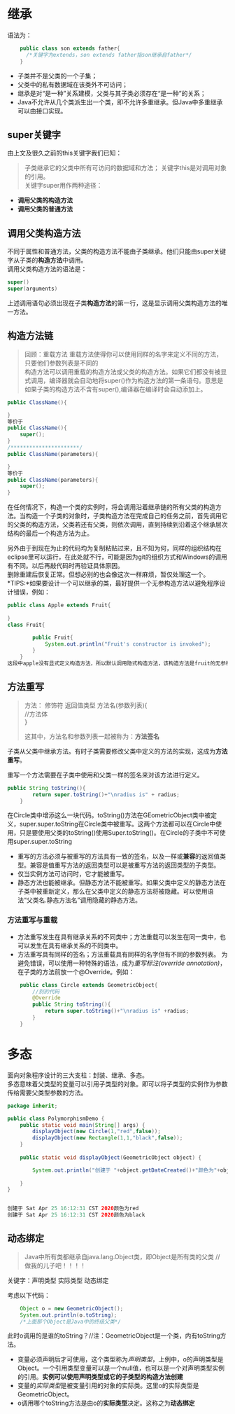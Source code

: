 # 继承
语法为：  
```java
    public class son extends father{
      /*关键字为extends，son extends father指son继承自father*/      
    }
```
* 子类并不是父类的一个子集；
* 父类中的私有数据域在该类外不可访问；
* 继承是对“是一种”关系建模，父类与其子类必须存在“是一种”的关系；
* Java不允许从几个类派生出一个类，即不允许多重继承。但Java中多重继承可以由接口实现。  
## super关键字
由上文及很久之前的this关键字我们已知：
>子类继承它的父类中所有可访问的数据域和方法；
>关键字this是对调用对象的引用。  
关键字super用作两种途径：
* **调用父类的构造方法**  
* **调用父类的普通方法**
## 调用父类构造方法
不同于属性和普通方法，父类的构造方法不能由子类继承。他们只能由super关键字从子类的**构造方法**中调用。  
调用父类构造方法的语法是：
```java
super()  
super(arguments)  
```
上述调用语句必须出现在子类**构造方法**的第一行，这是显示调用父类构造方法的唯一方法。  

## 构造方法链  
>回顾：重载方法
>重载方法使得你可以使用同样的名字来定义不同的方法，只要他们参数列表是不同的  
构造方法可以调用重载的构造方法或父类的构造方法。如果它们都没有被显式调用，编译器就会自动地将super()作为构造方法的第一条语句。意思是如果子类的构造方法不含有super(),编译器在编译时会自动添加上。
```java  
public ClassName(){

}  
等价于  
public ClassName(){
    super();
}
/**********************/
public ClassName(parameters){

}  
等价于  
public ClassName(parameters){
    super();
}

```
在任何情况下，构造一个类的实例时，将会调用沿着继承链的所有父类的构造方法。当构造一个子类的对象时，子类构造方法在完成自己的任务之前，首先调用它的父类的构造方法，父类若还有父类，则依次调用，直到持续到沿着这个继承层次结构的最后一个构造方法为止。  


另外由于到现在为止的代码均为复制粘贴过来，且不知为何，同样的组织结构在eclipse里可以运行，在此处就不行，可能是因为git的组织方式和Windows的调用有不同。以后再敲代码时再验证具体原因。  
删除重建后恢复正常。但想必别的也会像这次一样麻烦，暂仅处理这一个。  
*TIPS:*如果要设计一个可以继承的类，最好提供一个无参构造方法以避免程序设计错误，例如：
```java
public class Apple extends Fruit{
    
}  
class Fruit{

        public Fruit{
            System.out.println("Fruit's constructor is invoked");
        }
    }  
这段中apple没有显式定义构造方法，所以默认调用隐式构造方法，该构造方法是fruit的无参构造方法，但由于fruit仅有显式构造方法，所以本段代码无法编译。
```  

## 方法重写
>方法：
>修饰符  返回值类型  方法名(参数列表){  
>    //方法体  
> }
>
>这其中，方法名和参数列表一起被称为：**方法签名** 
  
子类从父类中继承方法。有时子类需要修改父类中定义的方法的实现，这成为**方法重写**。  

重写一个方法需要在子类中使用和父类一样的签名来对该方法进行定义。    
```java
public String toString(){
        return super.toString()+"\nradius is" + radius;
    }
```
在Circle类中增添这么一块代码。toString()方法在GEometricObject类中被定义，super.super.toString在Circle类中被重写。这两个方法都可以在Circle中使用，只是要使用父类的toString()使用Super.toString()。在Circle的子类中不可使用super.super.toString
* 重写的方法必须与被重写的方法具有一致的签名，以及一样或**兼容**的返回值类型。兼容是值重写方法的返回类型可以是被重写方法的返回类型的子类型。  
* 仅当实例方法可访问时，它才能被重写。
* 静态方法也能被继承。但静态方法不能被重写。如果父类中定义的静态方法在子类中被重新定义，那么在父类中定义的静态方法将被隐藏。可以使用语法“父类名.静态方法名”调用隐藏的静态方法。  
  
### 方法重写与重载
* 方法重写发生在具有继承关系的不同类中；方法重载可以发生在同一类中，也可以发生在具有继承关系的不同类中。
* 方法重写具有同样的签名；方法重载具有同样的名字但有不同的参数列表。
为避免错误，可以使用一种特殊的语法，成为*重写标注(override annotation)*，在子类的方法前放一个@Override。例如：
```java
    public class Circle extends GeometricObject{
        //别的代码
        @Override
        public String toString(){
            return super.toString()+"\nradius is" +radius;
        }
    }
```
# 多态
  
面向对象程序设计的三大支柱：封装、继承、多态。  
多态意味着父类型的变量可以引用子类型的对象。即可以将子类型的实例作为参数传给需要父类型参数的方法。
```java
package inherit;

public class PolymorphismDemo {
    public static void main(String[] args) {
        displayObject(new Circle(1,"red",false));
        displayObject(new Rectangle(1,1,"black",false)); 
    }
    
    public static void displayObject(GeometricObject object) {

        System.out.println("创建于 "+object.getDateCreated()+"颜色为"+object.getColor());
        
    }
}


创建于 Sat Apr 25 16:12:31 CST 2020颜色为red
创建于 Sat Apr 25 16:12:31 CST 2020颜色为black
```
## 动态绑定
>Java中所有类都继承自java.lang.Object类，即Object是所有类的父类 // 做我的儿子吧！！！！

关键字：声明类型 实际类型 动态绑定  

考虑以下代码：
```java
    Object o = new GeometricObject();
    System.out.println(o.toString);
    /*上面那个Object是Java中的终级父类*/
```
此时o调用的是谁的toString？//注：GeometricObject是一个类，内有toString方法。  
* 变量必须声明后才可使用，这个类型称为*声明类型*，上例中，o的声明类型是Object。一个引用类型变量可以是一个null值，也可以是一个对声明类型实例的引用。**实例可以使用声明类型或它的子类型的构造方法创建**
* 变量的*实际类型*是被变量引用的对象的实际类。这里o的实际类型是GeometricObject。
* o调用哪个toString方法是由o的**实际类型**决定。这称之为**动态绑定**  
